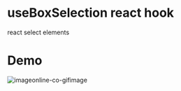 # useBoxSelection react hook
react select elements

# Demo
![imageonline-co-gifimage](https://user-images.githubusercontent.com/26460889/236667025-438ae558-890d-4971-b52c-554b0245561a.gif)
